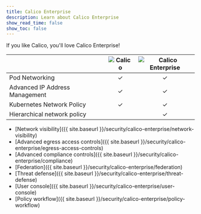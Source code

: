 ```yaml
---
title: Calico Enterprise
description: Learn about Calico Enterprise
show_read_time: false
show_toc: false
---
```


If you like Calico, you'll love Calico Enterprise!

|     | ![Calico]({{site.baseurl}}/images/calico-logo-64px.png) | ![Calico Enterprise]({{site.baseurl}}/images/calico-enterprise-logo-64px.png) |
| --- |:---:|:---:|
| Pod Networking | &#10003; | &#10003; |
| Advanced IP Address Management | &#10003; | &#10003; |
| Kubernetes Network Policy | &#10003; | &#10003; |
| Hierarchical network policy |   | &#10003; |




- [Network visibility]({{ site.baseurl }}/security/calico-enterprise/network-visibility)
- [Advanced egress access controls]({{ site.baseurl }}/security/calico-enterprise/egress-access-controls)
- [Advanced compliance controls]({{ site.baseurl }}/security/calico-enterprise/compliance)
- [Federation]({{ site.baseurl }}/security/calico-enterprise/federation)
- [Threat defense]({{ site.baseurl }}/security/calico-enterprise/threat-defense)
- [User console]({{ site.baseurl }}/security/calico-enterprise/user-console)
- [Policy workflow]({{ site.baseurl }}/security/calico-enterprise/policy-workflow)

